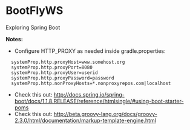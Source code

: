 BootFlyWS
=========

Exploring Spring Boot


**Notes:**
- Configure HTTP_PROXY as needed inside gradle.properties:
```
  systemProp.http.proxyHost=www.somehost.org
  systemProp.http.proxyPort=8080
  systemProp.http.proxyUser=userid
  systemProp.http.proxyPassword=password
  systemProp.http.nonProxyHosts=*.nonproxyrepos.com|localhost
```
- Check this out: <a href="http://docs.spring.io/spring-boot/docs/1.1.8.RELEASE/reference/htmlsingle/#using-boot-starter-poms" target="__blank">http://docs.spring.io/spring-boot/docs/1.1.8.RELEASE/reference/htmlsingle/#using-boot-starter-poms</a>
- Check this out: <a href="http://beta.groovy-lang.org/docs/groovy-2.3.0/html/documentation/markup-template-engine.html" target="__blank">http://beta.groovy-lang.org/docs/groovy-2.3.0/html/documentation/markup-template-engine.html</a>
